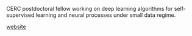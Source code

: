CERC postdoctoral fellow working on deep learning algorithms for self-supervised learning and neural processes under small data regime.
 
<p> <a href="https://xuesongwang.github.io">website</a> </p>


